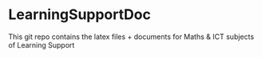 # LearningSupportDoc
This git repo contains the latex files + documents for Maths & ICT subjects of Learning Support